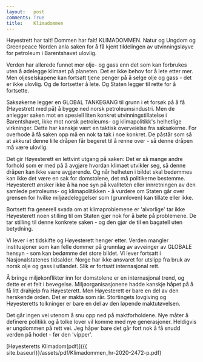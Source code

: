 ```yaml
---
layout:   post
comments: True
title:    Klimadommen
---    
```



Høyestrett har talt! Dommen har falt! KLIMADOMMEN.
Natur og Ungdom og Greenpeace Norden anla saken for å få kjent
tildelingen av utvinningsløyve for petroleum i Barentshavet ulovlig.

Verden har allerede funnet mer olje- og gass enn det som kan forbrukes uten
å ødelegge klimaet på planeten. Det er ikke behov for å lete etter mer.
Men oljeselskapene kan fortsatt tjene penger på å selge olje og gass -
det er ikke ulovlig. Og de fortsetter å lete. Og Staten legger til rette for
å fortsette.

Saksøkerne legger en GLOBAL TANKEGANG til grunn i et forsøk på å få (Høyestrett med på)
å bygge ned norsk petroleumsindustri.
Men de anlegger saken mot en spesiell liten konkret utvinningstillatelse i Barentshavet,
ikke mot norsk petroleums- og klimapolitikk's helhetlige virkninger.
Dette har kanskje vært en taktisk overveielse fra saksøkerne.
For overhode å få saken opp må en nok ta tak i noe konkret. 
De påstår som så at akkurat denne lille dråpen får begeret til å renne over - så denne dråpen
må være ulovlig.

Det gir Høyesterett en lettvint utgang på saken: Det er så mange andre forhold som er med på
å avgjøre hvordan klimaet utvikler seg, så denne dråpen kan ikke være avgjørende.
Og når helheten i bildet skal bedømmes kan ikke det være en sak for domstolene, det må
politikerne bestemme.
Høyesterett ønsker ikke å ha noe syn på kvaliteten eller innretningen av den samlede petroleums-
og klimapolitikken - å vurdere om Staten går over grensen for hvilke miljøødeleggelser som (grunnloven)
kan tillate eller ikke.

Bortsett fra generell svada om at klimaproblemene er 'alvorlige' tar ikke Høyesterett noen
stilling til om Staten gjør nok for å bøte på problemene.
De tar stilling til denne konkrete saken - og den gjør de til en bagatell uten betydning.

Vi lever i et tidskifte og Høyesterett henger etter.
Verden mangler institusjoner som kan felle dommer på grunnlag av avveinger av GLOBALE hensyn -
som kan bedømme det store bildet.
Vi lever fortsatt i Nasjonalstatenes tidsalder.
Norge har ikke ansvaret for utslipp fra bruk av norsk olje og gass i utlandet.
Slik er fortsatt internasjonal rett.

Å bringe miljøkonflikter inn for domstolene er en internasjonal trend, og dette er et
felt i bevegelse. Miljøorganisasjonene hadde kanskje håpet på å få litt drahjelp fra
Høyesterett. Men Høyesterett er bare en del av den herskende orden. Det er makta som rår.
Stortingets lovgiving og Høyesteretts tolkninger er bare en del av den løpende maktutøvelsen.

Det går ingen vei utenom å snu opp ned på maktforholdene.
Nye måter å definere politikk og å tolke lover vil komme med nye generasjoner.
Heldigvis er ungdommen på rett vei.
Jeg håper bare det går fort nok å få snudd verden på hodet - før den 'vipper'.

[Høyesteretts Klimadom(pdf)]({{ site.baseurl}}/assets/pdf/Klimadommen_hr-2020-2472-p.pdf)

